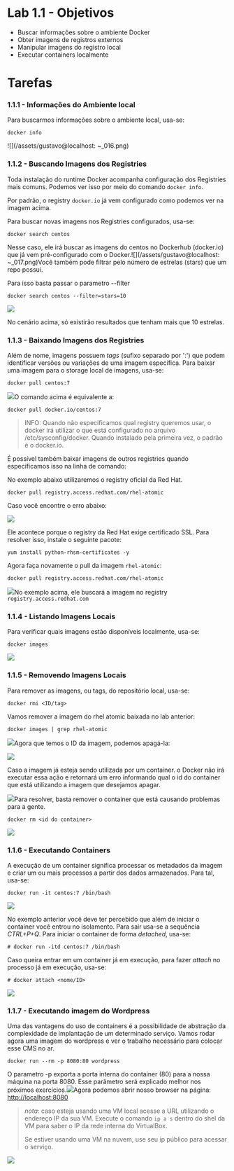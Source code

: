 # Lab 1.1 - Objetivos

* Buscar informações sobre o ambiente Docker
* Obter imagens de registros externos
* Manipular imagens do registro local
* Executar containers localmente

# Tarefas

### 1.1.1 - Informações do Ambiente local

Para buscarmos informações sobre o ambiente local, usa-se:

```
docker info
```

![](/assets/gustavo@localhost: ~_016.png)

### 1.1.2 - Buscando Imagens dos Registries

Toda instalação do runtime Docker acompanha configuração dos Registries mais comuns. Podemos ver isso por meio do comando `docker info`.



Por padrão, o registry `docker.io` já vem configurado como podemos ver na imagem acima.

Para buscar novas imagens nos Registries configurados, usa-se:

```
docker search centos
```

Nesse caso, ele irá buscar as imagens do centos no Dockerhub \(docker.io\) que já vem pré-configurado com o Docker.![](/assets/gustavo@localhost: ~_017.png)Você também pode filtrar pelo número de estrelas \(stars\) que um repo possui.

Para isso basta passar o parametro --filter

```
docker search centos --filter=stars=10
```

![](/assets/Selection_081.png)

No cenário acima, só existirão resultados que tenham mais que 10 estrelas.

### 1.1.3 - Baixando Imagens dos Registries

Além de nome, imagens possuem _tags_ \(sufixo separado por ':'\) que podem identificar versões ou variações de uma imagem específica. Para baixar uma imagem para o storage local de imagens, usa-se:

```
docker pull centos:7
```

![](/assets/Selection_216.png)O comando acima é equivalente a:

```
docker pull docker.io/centos:7
```

> INFO: Quando não especificamos qual registry queremos usar, o docker irá utilizar o que está configurado no arquivo /etc/sysconfig/docker. Quando instalado pela primeira vez, o padrão é o docker.io.

É possível também baixar imagens de outros registries quando especificamos isso na linha de comando:

No exemplo abaixo utilizaremos o registry oficial da Red Hat.

```
docker pull registry.access.redhat.com/rhel-atomic
```

Caso você encontre o erro abaixo:

![](/assets/Selection_214.png)

Ele acontece porque o registry da Red Hat exige certificado SSL. Para resolver isso, instale o seguinte pacote:

```
yum install python-rhsm-certificates -y
```

Agora faça novamente o pull da imagem `rhel-atomic`:

```
docker pull registry.access.redhat.com/rhel-atomic
```

![](/assets/Selection_082.png)No exemplo acima, ele buscará a imagem no registry `registry.access.redhat.com`

### 1.1.4 - Listando Imagens Locais

Para verificar quais imagens estão disponíveis localmente, usa-se:

```
docker images
```

![](/assets/Selection_215.png)

### 1.1.5 - Removendo Imagens Locais

Para remover as imagens, ou tags, do repositório local, usa-se:

```
docker rmi <ID/tag>
```

Vamos remover a imagem do rhel atomic baixada no lab anterior:

```
docker images | grep rhel-atomic
```

![](/assets/Selection_303.png)Agora que temos o ID da imagem, podemos apagá-la:

![](/assets/Selection_304.png)

Caso a imagem já esteja sendo utilizada por um container. o Docker não irá executar essa ação e retornará um erro informando qual o id do container que está utilizando a imagem que desejamos apagar.

![](/assets/Selection_083.png)Para resolver, basta remover o container que está causando problemas para a gente.

```
docker rm <id do container>
```

![](/assets/Selection_085.png)

### 1.1.6 - Executando Containers

A execução de um container significa processar os metadados da imagem e criar um ou mais processos a partir dos dados armazenados. Para tal, usa-se:

```
docker run -it centos:7 /bin/bash
```

![](/assets/Selection_217.png)

No exemplo anterior você deve ter percebido que além de iniciar o container você entrou no isolamento. Para sair usa-se a sequência _CTRL+P+Q_. Para iniciar o container de forma _detached_, usa-se:

```
# docker run -itd centos:7 /bin/bash
```

Caso queira entrar em um container já em execução, para fazer _attach_ no processo já em execução, usa-se:

```
# docker attach <nome/ID>
```

![](/assets/Selection_218.png)

### 1.1.7 - Executando imagem do Wordpress

Uma das vantagens do uso de containers é a possibilidade de abstração da complexidade de implantação de um determinado serviço. Vamos rodar agora uma imagem do wordpress e ver o trabalho necessário para colocar esse CMS no ar.

```
docker run --rm -p 8080:80 wordpress
```

O parametro -p exporta a porta interna do container \(80\) para a nossa máquina na porta 8080. Esse parâmetro será explicado melhor nos próximos exercícios.![](/assets/wordpress.gif)Agora podemos abrir nosso browser na página: [http://localhost:8080](http://localhost:8080)

> _nota_: caso esteja usando uma VM local acesse a URL utilizando o endereço IP da sua VM. Execute o comando `ip a s` dentro do shel da VM para saber o IP da rede interna do VirtualBox.
>
> Se estiver usando uma VM na nuvem, use seu ip público para acessar o serviço.

![](/assets/Selection_047.png)

